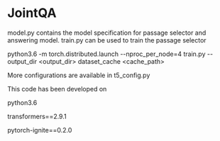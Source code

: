 # JointQA

model.py contains the model specification for passage selector and answering model.
train.py can be used to train the passage selector

python3.6 -m torch.distributed.launch --nproc_per_node=4 train.py --output_dir <output_dir> dataset_cache <cache_path> 

More configurations are available in t5_config.py

This code has been developed on 

python3.6

transformers==2.9.1

pytorch-ignite==0.2.0